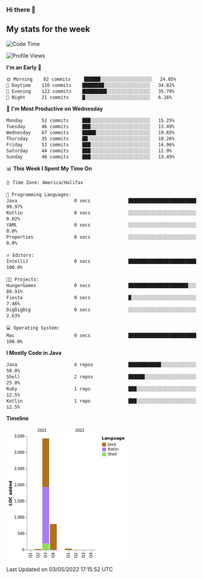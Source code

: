 ### Hi there 👋

## My stats for the week
<!--START_SECTION:waka-->
![Code Time](http://img.shields.io/badge/Code%20Time-184%20hrs%2014%20mins-blue)

![Profile Views](http://img.shields.io/badge/Profile%20Views-1-blue)

**I'm an Early 🐤** 

```text
🌞 Morning    82 commits     ██████░░░░░░░░░░░░░░░░░░░   24.05% 
🌆 Daytime    116 commits    ████████░░░░░░░░░░░░░░░░░   34.02% 
🌃 Evening    122 commits    █████████░░░░░░░░░░░░░░░░   35.78% 
🌙 Night      21 commits     █░░░░░░░░░░░░░░░░░░░░░░░░   6.16%

```
📅 **I'm Most Productive on Wednesday** 

```text
Monday       52 commits     ███░░░░░░░░░░░░░░░░░░░░░░   15.25% 
Tuesday      46 commits     ███░░░░░░░░░░░░░░░░░░░░░░   13.49% 
Wednesday    67 commits     █████░░░░░░░░░░░░░░░░░░░░   19.65% 
Thursday     35 commits     ██░░░░░░░░░░░░░░░░░░░░░░░   10.26% 
Friday       51 commits     ███░░░░░░░░░░░░░░░░░░░░░░   14.96% 
Saturday     44 commits     ███░░░░░░░░░░░░░░░░░░░░░░   12.9% 
Sunday       46 commits     ███░░░░░░░░░░░░░░░░░░░░░░   13.49%

```


📊 **This Week I Spent My Time On** 

```text
⌚︎ Time Zone: America/Halifax

💬 Programming Languages: 
Java                     0 secs              █████████████████████████   99.97% 
Kotlin                   0 secs              ░░░░░░░░░░░░░░░░░░░░░░░░░   0.02% 
YAML                     0 secs              ░░░░░░░░░░░░░░░░░░░░░░░░░   0.0% 
Properties               0 secs              ░░░░░░░░░░░░░░░░░░░░░░░░░   0.0%

🔥 Editors: 
IntelliJ                 0 secs              █████████████████████████   100.0%

🐱‍💻 Projects: 
HungerGames              0 secs              ██████████████████████░░░   89.91% 
Fiesta                   0 secs              █░░░░░░░░░░░░░░░░░░░░░░░░   7.46% 
DigDigDig                0 secs              ░░░░░░░░░░░░░░░░░░░░░░░░░   2.63%

💻 Operating System: 
Mac                      0 secs              █████████████████████████   100.0%

```

**I Mostly Code in Java** 

```text
Java                     4 repos             ████████████░░░░░░░░░░░░░   50.0% 
Shell                    2 repos             ██████░░░░░░░░░░░░░░░░░░░   25.0% 
Ruby                     1 repo              ███░░░░░░░░░░░░░░░░░░░░░░   12.5% 
Kotlin                   1 repo              ███░░░░░░░░░░░░░░░░░░░░░░   12.5%

```


**Timeline**

![Chart not found](https://raw.githubusercontent.com/lyndseyy/lyndseyy/main/charts/bar_graph.png) 


 Last Updated on 03/05/2022 17:15:52 UTC
<!--END_SECTION:waka-->